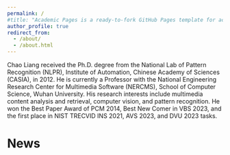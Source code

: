 ```yaml
---
permalink: /
#title: "Academic Pages is a ready-to-fork GitHub Pages template for academic personal websites"
author_profile: true
redirect_from: 
  - /about/
  - /about.html
---
```


Chao Liang received the Ph.D. degree from the National Lab of Pattern Recognition (NLPR), Institute of Automation, Chinese Academy of Sciences (CASIA), in 2012. He is currently a Professor with the National Engineering Research Center for Multimedia Software (NERCMS), School of Computer Science, Wuhan University. His research interests include multimedia content analysis and retrieval, computer vision, and pattern recognition. He won the Best Paper Award of PCM 2014, Best New Comer in VBS 2023, and the first place in NIST TRECVID INS 2021, AVS 2023, and DVU 2023 tasks.

News
==


